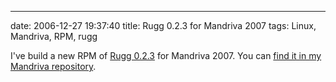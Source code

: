 ---
date: 2006-12-27 19:37:40
title: Rugg 0.2.3 for Mandriva 2007
tags: Linux, Mandriva, RPM, rugg

I've build a new RPM of [Rugg 0.2.3](http://groups.google.fr/group/rugg/browse_thread/thread/26c6025afcd57313/f18cecbc24586a76) for Mandriva 2007. You can [find it in my Mandriva repository](http://github.com/kdeldycke/mandriva-specs).

